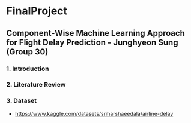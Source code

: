 # FinalProject

## Component-Wise Machine Learning Approach for Flight Delay Prediction - Junghyeon Sung (Group 30)

### 1. Introduction
### 2. Literature Review
### 3. Dataset
- https://www.kaggle.com/datasets/sriharshaeedala/airline-delay
